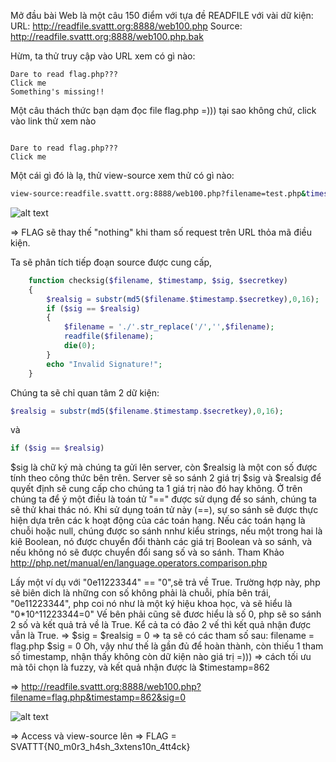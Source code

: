 Mở đầu bài Web là một câu 150 điểm với tựa đề READFILE với vài dữ kiện:
URL: http://readfile.svattt.org:8888/web100.php
Source: http://readfile.svattt.org:8888/web100.php.bak

Hừm, ta thử truy cập vào URL xem có gì nào:

```
Dare to read flag.php???
Click me
Something's missing!!
```

Một câu thách thức bạn dạm đọc file flag.php =))) tại sao không chứ, click vào link thử xem nào

```

Dare to read flag.php???
Click me
```
Một cái gì đó là lạ, thử view-source xem thử có gì nào:

```bash
view-source:readfile.svattt.org:8888/web100.php?filename=test.php&timestamp=13371337&sig=d7a52c3ed325ef19
```

![alt text](https://s2.anh.im/2016/11/07/ezgif.com-crop15e024.png)

=> FLAG sẽ thay thế "nothing" khi tham số request trên URL thỏa mã điều kiện.


Ta sẽ phân tích tiếp đoạn source được cung cấp, 

```php
    function checksig($filename, $timestamp, $sig, $secretkey)
    {
        $realsig = substr(md5($filename.$timestamp.$secretkey),0,16);
        if ($sig == $realsig)
        {
            $filename = './'.str_replace('/','',$filename);
            readfile($filename);
            die(0);
        }
        echo "Invalid Signature!";
    }

```
Chúng ta sẽ chỉ quan tâm 2 dữ kiện: 

```php
$realsig = substr(md5($filename.$timestamp.$secretkey),0,16);
```

và 

```php
if ($sig == $realsig)
```
$sig là chữ ký mà chúng ta gửi lên server, còn $realsig là một con số được tính theo công thức bên trên. Server sẽ so sánh 2 giá trị $sig và $realsig để quyết định sẽ cung cấp cho chúng ta 1 giá trị nào đó hay không.
Ở trên chúng ta để ý một điều là toán tử "==" được sử dụng để so sánh,  chúng ta sẽ thử khai thác nó. Khi sử dụng toán tử này (==), sự so sánh sẽ được thực hiện dựa trên các k hoạt động của các toán hạng. Nếu các toán hạng là chuỗi hoặc null, chúng được so sánh nnhư kiểu strings, nếu một trong hai là kiê Boolean, nó được chuyển đổi thành các giá trị Boolean và so sánh, và nếu không nó sẽ được chuyển đổi sang số và so sánh.
 Tham Khảo http://php.net/manual/en/language.operators.comparison.php

Lấy một ví dụ với "0e11223344" == "0",sẽ trả về True. Trường hợp này, php sẽ biên dich là những con số không phải là chuỗi, phía bên trái, "0e11223344", php coi nó như là một ký hiệu khoa học, và sẽ hiểu là "0*10^11223344=0"
Vế bên phải cũng sẽ đươc hiểu là số 0, php sẽ so sánh 2 số và kết quả trả về là True. Kể cả ta có đảo 2 vế thì kết quả nhận được vẫn là True.
=> $sig = $realsig = 0
=> ta sẽ có các tham số sau: filename = flag.php
$sig = 0
Oh, vậy như thế là gần đủ để hoàn thành, còn thiếu 1 tham số timestamp, nhận thấy không còn dữ kiện nào giá trị =))) => cách tối ưu mà tôi chọn là fuzzy, và kết quả nhận được là $timestamp=862

=> http://readfile.svattt.org:8888/web100.php?filename=flag.php&timestamp=862&sig=0

![alt text](https://s1.anh.im/2016/11/07/ezgif.com-crop2ba186.png)

=> Access và view-source lên => FLAG = SVATTT{N0_m0r3_h4sh_3xtens10n_4tt4ck}
